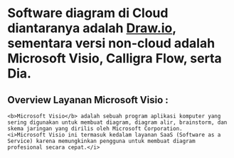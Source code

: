 <h1>Software diagram di Cloud diantaranya adalah
	<a href="https://draw.io">Draw.io</a>, sementara versi non-cloud  adalah Microsoft Visio, Calligra Flow, serta Dia.</h1>

<h2>Overview Layanan Microsoft Visio : </h2>

	<b>Microsoft Visio</b> adalah sebuah program aplikasi komputer yang sering digunakan untuk membuat diagram, diagram alir, brainstorm, dan skema jaringan yang dirilis oleh Microsoft Corporation.
	<i>Microsoft Visio ini termasuk kedalam layanan SaaS (Software as a Service) karena memungkinkan pengguna untuk membuat diagram profesional secara cepat.</i>